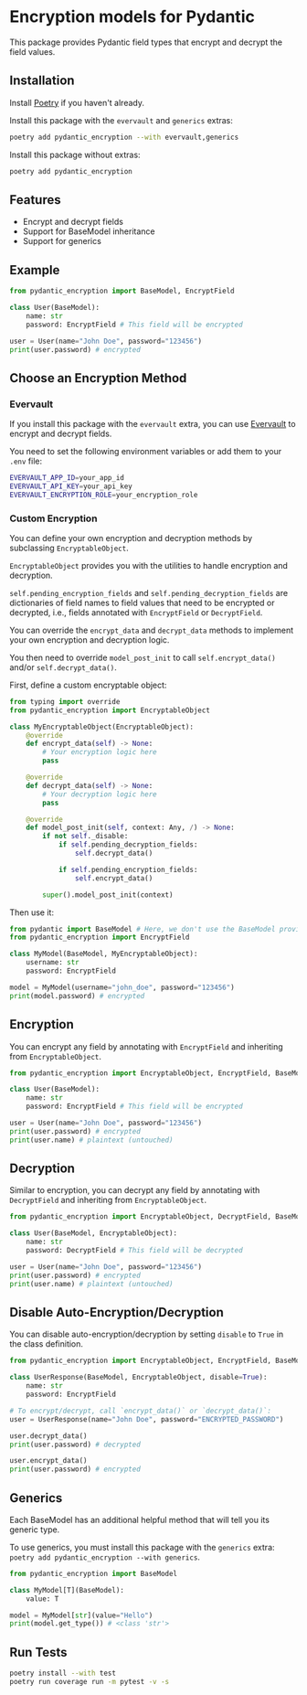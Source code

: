 # Encryption models for Pydantic

This package provides Pydantic field types that encrypt and decrypt the field values.

## Installation

Install [Poetry](https://python-poetry.org/) if you haven't already.

Install this package with the `evervault` and `generics` extras:
```bash
poetry add pydantic_encryption --with evervault,generics
```

Install this package without extras:
```bash
poetry add pydantic_encryption
```

## Features

- Encrypt and decrypt fields
- Support for BaseModel inheritance
- Support for generics

## Example

```py
from pydantic_encryption import BaseModel, EncryptField

class User(BaseModel):
    name: str
    password: EncryptField # This field will be encrypted

user = User(name="John Doe", password="123456")
print(user.password) # encrypted
```



## Choose an Encryption Method

### Evervault

If you install this package with the `evervault` extra, you can use [Evervault](https://evervault.com/) to encrypt and decrypt fields.

You need to set the following environment variables or add them to your `.env` file:

```bash
EVERVAULT_APP_ID=your_app_id
EVERVAULT_API_KEY=your_api_key
EVERVAULT_ENCRYPTION_ROLE=your_encryption_role
```

### Custom Encryption

You can define your own encryption and decryption methods by subclassing `EncryptableObject`.

`EncryptableObject` provides you with the utilities to handle encryption and decryption.

`self.pending_encryption_fields` and `self.pending_decryption_fields` are dictionaries of field names to field values that need to be encrypted or decrypted, i.e., fields annotated with `EncryptField` or `DecryptField`.

You can override the `encrypt_data` and `decrypt_data` methods to implement your own encryption and decryption logic.

You then need to override `model_post_init` to call `self.encrypt_data()` and/or `self.decrypt_data()`.

First, define a custom encryptable object:

```py
from typing import override
from pydantic_encryption import EncryptableObject

class MyEncryptableObject(EncryptableObject):
    @override
    def encrypt_data(self) -> None:
        # Your encryption logic here
        pass

    @override
    def decrypt_data(self) -> None:
        # Your decryption logic here
        pass

    @override
    def model_post_init(self, context: Any, /) -> None:
        if not self._disable:
            if self.pending_decryption_fields:
                self.decrypt_data()

            if self.pending_encryption_fields:
                self.encrypt_data()

        super().model_post_init(context)
```

Then use it:

```py
from pydantic import BaseModel # Here, we don't use the BaseModel provided by the library, but the native one from Pydantic
from pydantic_encryption import EncryptField

class MyModel(BaseModel, MyEncryptableObject):
    username: str
    password: EncryptField

model = MyModel(username="john_doe", password="123456")
print(model.password) # encrypted
```

## Encryption

You can encrypt any field by annotating with `EncryptField` and inheriting from `EncryptableObject`.

```py
from pydantic_encryption import EncryptableObject, EncryptField, BaseModel

class User(BaseModel):
    name: str
    password: EncryptField # This field will be encrypted

user = User(name="John Doe", password="123456")
print(user.password) # encrypted
print(user.name) # plaintext (untouched)
```

## Decryption

Similar to encryption, you can decrypt any field by annotating with `DecryptField` and inheriting from `EncryptableObject`.

```py
from pydantic_encryption import EncryptableObject, DecryptField, BaseModel

class User(BaseModel, EncryptableObject):
    name: str
    password: DecryptField # This field will be decrypted

user = User(name="John Doe", password="123456")
print(user.password) # encrypted
print(user.name) # plaintext (untouched)

```


## Disable Auto-Encryption/Decryption

You can disable auto-encryption/decryption by setting `disable` to `True` in the class definition.

```py
from pydantic_encryption import EncryptableObject, EncryptField, BaseModel

class UserResponse(BaseModel, EncryptableObject, disable=True):
    name: str
    password: EncryptField

# To encrypt/decrypt, call `encrypt_data()` or `decrypt_data()`:
user = UserResponse(name="John Doe", password="ENCRYPTED_PASSWORD")

user.decrypt_data()
print(user.password) # decrypted

user.encrypt_data()
print(user.password) # encrypted
```

## Generics

Each BaseModel has an additional helpful method that will tell you its generic type.

To use generics, you must install this package with the `generics` extra: `poetry add pydantic_encryption --with generics`.

```py
from pydantic_encryption import BaseModel

class MyModel[T](BaseModel):
    value: T

model = MyModel[str](value="Hello")
print(model.get_type()) # <class 'str'>
```

## Run Tests

```bash
poetry install --with test
poetry run coverage run -m pytest -v -s
```
